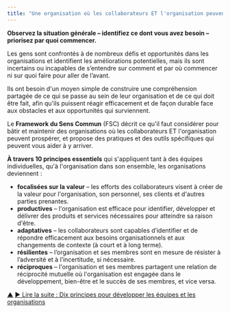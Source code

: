 ```yaml
---
title: "Une organisation où les collaborateurs ET l'organisation peuvent prospérer"
---
```




**Observez la situation générale – identifiez ce dont vous avez besoin – priorisez par quoi commencer.**

Les gens sont confrontés à de nombreux défis et opportunités dans les organisations et identifient les améliorations potentielles, mais ils sont incertains ou incapables de s’entendre sur comment et par où commencer ni sur quoi faire pour aller de l’avant.

Ils ont besoin d'un moyen simple de construire une compréhension partagée de ce qui se passe au sein de leur organisation et de ce qui doit être fait, afin qu'ils puissent réagir efficacement et de façon durable face aux obstacles et aux opportunités qui surviennent.

Le **Framework du Sens Commun** (FSC) décrit ce qu'il faut considérer pour bâtir et maintenir des organisations où les collaborateurs ET l'organisation peuvent prospérer, et propose des pratiques et des outils spécifiques qui peuvent vous aider à y arriver.

**À travers 10 principes essentiels** qui s'appliquent tant à des équipes individuelles, qu'à l'organisation dans son ensemble, les organisations deviennent  :

-   **focalisées sur la valeur** – les efforts des collaborateurs visent à créer de la valeur pour l'organisation, son personnel, ses clients et d'autres parties prenantes.
-   **productives** – l'organisation est efficace pour identifier, développer et délivrer des produits et services nécessaires pour atteindre sa raison d'être.
-   **adaptatives** – les collaborateurs sont capables d’identifier et de répondre efficacement aux besoins organisationnels et aux changements de contexte (à court et à long terme).
-   **résilientes** – l’organisation et ses membres sont en mesure de résister à l’adversité et à l’incertitude, si nécessaire.
-   **réciproques** – l'organisation et ses membres partagent une relation de réciprocité mutuelle où l'organisation est engagée dans le développement, bien-être et le succès de ses membres, et vice versa.


<div class="bottom-nav">
<a href="csf.html" title="Remonter: Un Framework du Sens Commun pour les organisations et les équipes">▲</a> <a href="ten-principles.html" title="">▶ Lire la suite : Dix principes pour développer les équipes et les organisations</a>
</div>


<script type="text/javascript">
Mousetrap.bind('g n', function() {
    window.location.href = 'ten-principles.html';
    return false;
});
</script>

